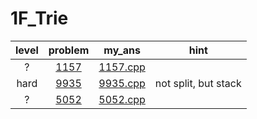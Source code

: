 # 1F_Trie
| level | problem | my_ans | hint |
| :--: | :--: | :--: | :--: |
| ? | [1157](https://www.acmicpc.net/problem/1157) | [1157.cpp](./1157/1157.cpp) |  |
| hard | [9935](https://www.acmicpc.net/problem/9935) | [9935.cpp](./9935/9935.cpp) | not split, but stack |
| ? | [5052](https://www.acmicpc.net/problem/5052) | [5052.cpp](./5052/5052.cpp) |  |
